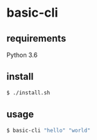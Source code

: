 # basic-cli

## requirements

Python 3.6

## install

```bash
$ ./install.sh
```

## usage

```bash
$ basic-cli "hello" "world"
```